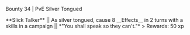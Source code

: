 Bounty 34 \| PvE Silver Tongued

\*\*Slick Talker\*\* \|\| As silver tongued, cause 8 \_\_Effects\_\_ in
2 turns with a skills in a campaign \|\| \*\"You shall speak so they
can\'t.\"\* \> Rewards: 50 xp
